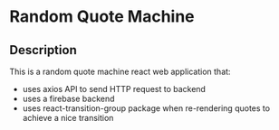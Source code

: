 # Random Quote Machine 

## Description 
This is a random quote machine react web application that:
- uses axios API to send HTTP request to backend
- uses a firebase backend 
- uses react-transition-group package when re-rendering quotes to achieve a nice transition
